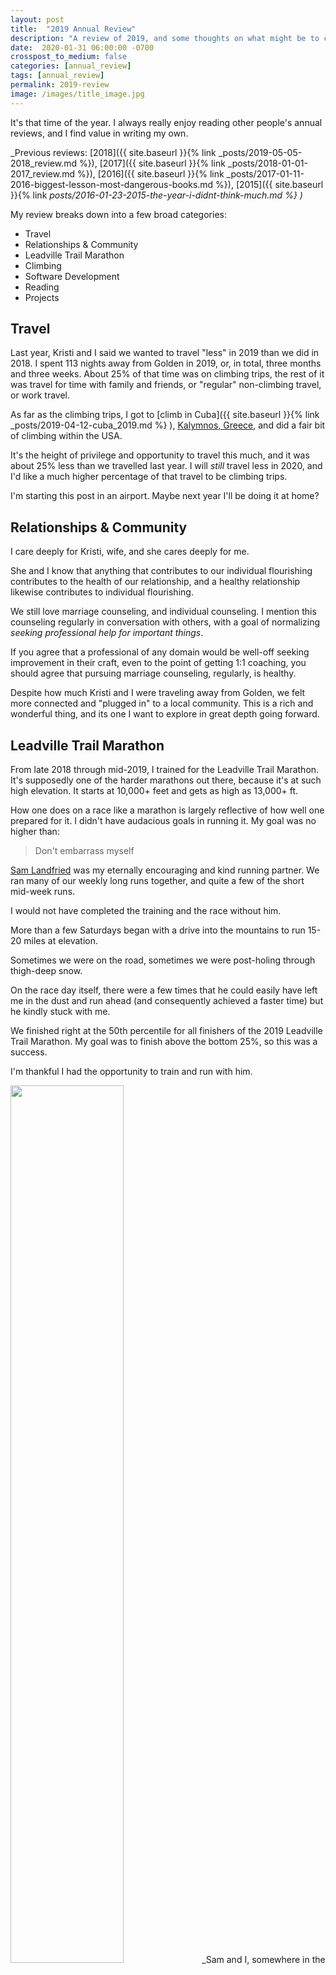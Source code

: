 ```yaml
---
layout: post
title:  "2019 Annual Review"
description: "A review of 2019, and some thoughts on what might be to come in 2020"
date:  2020-01-31 06:00:00 -0700
crosspost_to_medium: false
categories: [annual_review]
tags: [annual_review]
permalink: 2019-review
image: /images/title_image.jpg
---
```


It's that time of the year. I always really enjoy reading other people's annual reviews, and I find value in writing my own. 

_Previous reviews: [2018]({{ site.baseurl }}{% link _posts/2019-05-05-2018_review.md %}), [2017]({{ site.baseurl }}{% link _posts/2018-01-01-2017_review.md %}), 
[2016]({{ site.baseurl }}{% link _posts/2017-01-11-2016-biggest-lesson-most-dangerous-books.md %}), [2015]({{ site.baseurl }}{% link _posts/2016-01-23-2015-the-year-i-didnt-think-much.md %} )_

My review breaks down into a few broad categories:

- Travel
- Relationships & Community
- Leadville Trail Marathon
- Climbing
- Software Development
- Reading
- Projects


## Travel

Last year, Kristi and I said we wanted to travel "less" in 2019 than we did in 2018. I spent 113 nights away from Golden in 2019, or, in total, three months and three weeks. About 25% of that time was on climbing trips, the rest of it was travel for time with family and friends, or "regular" non-climbing travel, or work travel. 

As far as the climbing trips, I got to [climb in Cuba]({{ site.baseurl }}{% link _posts/2019-04-12-cuba_2019.md %} ), [Kalymnos, Greece](https://teamthompsontravels.tumblr.com/post/189273777538/kalymnos-greece-we-met-climbers-from-all-around), and did a fair bit of climbing within the USA. 

It's the height of privilege and opportunity to travel this much, and it was about 25% less than we travelled last year. I will _still_ travel less in 2020, and I'd like a much higher percentage of that travel to be climbing trips. 

I'm starting this post in an airport. Maybe next year I'll be doing it at home?

## Relationships & Community

I care deeply for Kristi, wife, and she cares deeply for me.

She and I know that anything that contributes to our individual flourishing contributes to the health of our relationship, and a healthy relationship likewise contributes to individual flourishing. 

We still love marriage counseling, and individual counseling. I mention this counseling regularly in conversation with others, with a goal of normalizing _seeking professional help for important things_. 

If you agree that a professional of any domain would be well-off seeking improvement in their craft, even to the point of getting 1:1 coaching, you should agree that pursuing marriage counseling, regularly, is healthy. 

<!--more-->

Despite how much Kristi and I were traveling away from Golden, we felt more connected and "plugged in" to a local community. This is a rich and wonderful thing, and its one I want to explore in great depth going forward.

## Leadville Trail Marathon

From late 2018 through mid-2019, I trained for the Leadville Trail Marathon. It's supposedly one of the harder marathons out there, because it's at such high elevation. It starts at 10,000+ feet and gets as high as 13,000+ ft. 

How one does on a race like a marathon is largely reflective of how well one prepared for it. I didn't have audacious goals in running it. My goal was no higher than:

> Don't embarrass myself

[Sam Landfried](https://github.com/samlandfried) was my eternally encouraging and kind running partner. We ran many of our weekly long runs together, and quite a few of the short mid-week runs. 

I would not have completed the training and the race without him. 

More than a few Saturdays began with a drive into the mountains to run 15-20 miles at elevation. 

Sometimes we were on the road, sometimes we were post-holing through thigh-deep snow. 

On the race day itself, there were a few times that he could easily have left me in the dust and run ahead (and consequently achieved a faster time) but he kindly stuck with me. 

We finished right at the 50th percentile for all finishers of the 2019 Leadville Trail Marathon. My goal was to finish above the bottom 25%, so this was a success. 

I'm thankful I had the opportunity to train and run with him. 

<img src='/images/2020-02-01-sam-josh-leadville.jpg' style="width:60%;" />
_Sam and I, somewhere in the latter half of the marathon._
 
## Climbing

The _downside_ of training for and running a marathon is that time spent training has to come from something. For me, the time came from climbing. 

My climbing training in the spring and early summer took at hit, since I was training for Leadville. Between that and a very busy year with lots of travel, I didn't accomplish any of my climbing and training goals, or even spend that much time outside. 

This all said, I did have some wins:
- I did more than a few 5.12d's in a day
- I felt confident on 5.12 in general; onsighted/flashed most 12 minuses
- I hopped on more 5.13s, including a 5.13c in Rifle. I could pretty casually do all the moves on my first attempt (though, of course, weighted the rope dozens of times). Feels projectable, and I'd be very excited to send it in 2020.


## Software Development

I met my goal of last year to give two talks at meetups. I [captured some lessons here](http://localhost:4000/lessons-learned-from-giving-technical-talks) and both talks went quite well.

I'm now into my second year as a software developer, and I've learned a lot, and I look forward to the third year. 

Most of my writing on this website over the last year has been about software development, but at the tactical level; recapping lessons learned and ideas I may want to make easy to find later. 

## Reading

I read 77 books. Here's [my year in books](https://www.goodreads.com/user/year_in_books/2019/27372191) from GoodReads. 

Noteworthy reads:

#### [The Revolt of the Public and the Crisis of Authority](https://www.goodreads.com/book/show/22451908-the-revolt-of-the-public-and-the-crisis-of-authority) 

Paints the current trends in the political sphere as one of the public rejecting the authority of the political elites. 

#### [Worth the Candle](https://www.goodreads.com/book/show/36146179-worth-the-candle) 

A modest 2500 ebook of the "rationalist fiction" genre. I didn't realize that rationalist fiction was a thing, but I enjoyed it. 

#### [Harry Potter and the Methods of Rationality](https://www.goodreads.com/book/show/10016013-harry-potter-and-the-methods-of-rationality) 

More rationalist fiction (also very long, available online for free). It was delightful. 

#### [Resident Aliens: Life in the Christian Colony](https://www.goodreads.com/book/show/145076.Resident_Aliens) 

The authors helped me rationalize my faith and my utter disgust with most of the dominant "christian" organizations and groups in the USA. Here's a pragraph of [a review](https://www.goodreads.com/review/show/2320346336?book_show_action=true&from_review_page=1) of this book on Goodreads:

> One of the most powerful and pertinent messages this book offers is its depiction of a church narrative enslaved to the doctrines of democracy and consumerism. 
> 
> It paints both liberals and conservatives as two sides of the same coin, both looking to the government and her articulation of freedom, human rights, power, peace, and prosperity as method and mode of salvation. 
>
> They cite Yoder’s paradigm: The “activist” church desires to transform the world in a way that makes God and Christ unimportant and unnecessary, and the “conversionist” church is selfishly consumed with an individualistic saving of souls. Both are subjugated to the almighty nation-state and consumed by its heretical perspectives.

#### [Order Without Design: How Markets Shape Cities](https://www.goodreads.com/book/show/39644188-order-without-design)

One of the more potent books I've ever read. I've got a much longer review coming soon, and I am re-reading it right now.

This book is likely to have a lasting impression on the trajectory of my life.

[Here's a long-but-good review](https://www.planetizen.com/blogs/103583-order-without-design-pro-housing-pro-infrastructure)

#### [The Third Pillar: How Markets and the State Leave the Community Behind](https://www.goodreads.com/book/show/40594595-the-third-pillar)

The state (and markets) are crushing community. All the "stuff" of our life happens in this "community" that we live in. 

It's risky that states are unable to perceive it's existence, and we're all impoverished by this state of affairs. 

#### [Wait But Why: The Story of Us](https://waitbutwhy.com/2019/08/story-of-us.html)

This isn't a book - it's a series of very long articles illustrated with stick figures and graphs. It is _incredible_. 

From the introduction:

> As a writer and a generally thinky person, I’ve spent a lot of my life thinking about the society I live in, and societies in general. I’ve always imagined society as a kind of giant human—a living organism like each of us, only much bigger.
> 
> When you’re a single cell in the body of a giant, it’s hard to understand what the giant’s doing, or why it is the way it is, because you can’t really zoom out and look at the whole thing all at once. But we do our best.

It's very worth the click. Go on. Click [right here](https://waitbutwhy.com/2019/08/story-intro.html)

------------------------

I might do a longer book review (or thoughts on the books I read) another time. 


## Things I'm thinking about for 2020

I taught a six-week Bible study on the book of Titus for my church. Learned a lot from it, and enjoyed the experience. Rumor has it others considered it to be "not a total waste of time". I'd like to do this again.

I've been pretty involved with helping mentor Turing students (and non-Turing students) who are breaking into the software development industry. Time spent in this domain is some of the most rewarding things I've undertaken this year, and I'd like to double down on that

I don't do goals so much as trying to build the right habits. If I can lay a good set of habits, then the 'accomplishments' take care of themselves. 

So, I'm working to build habits around writing, software development, teaching, rock climbing, and the intersection of all of the above. 

I've got far more on my mind, and we'll see how 2020 plays out. 

----------------------

Other people's annual reviews I've read recently and enjoyed. Maybe you will too:

- [Let the Roaring 2020s Begin (Mr. Money Mustache)](https://www.mrmoneymustache.com/2019/12/28/let-the-roaring-2020s-begin/)
- [2019: Year in review (Julia Evans)](https://jvns.ca/blog/2019-year-in-review/)
- [2019 Letter (Dan Wang)](https://danwang.co/2019-letter/)
- [2019 review (Robert Heaton)](https://robertheaton.com/2020/01/01/2019-review/)

